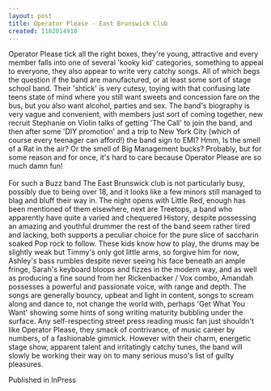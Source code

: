 ```yaml
---
layout: post
title: Operator Please - East Brunswick Club
created: 1182014910
---
```

Operator Please tick all the right boxes, they're young, attractive and every member falls into one of several 'kooky kid' categories, something to appeal to everyone, they also appear to write very catchy songs. All of which begs the question if the band are manufactured, or at least some sort of stage school band. Their 'shtick' is very cutesy, toying with that confusing late teens state of mind where you still want sweets and concession fare on the bus, but you also want alcohol, parties and sex. The band's biography is very vague and convenient, with members just sort of coming together, new recruit Stephanie on Violin talks of getting 'The Call' to join the band, and then after some 'DIY promotion' and a trip to New York City (which of course every teenager can afford!) the band sign to EMI? Hmm, Is the smell of a Rat in the air? Or the smell of Big Management bucks? Probably, but for some reason and for once, it's hard to care because Operator Please are so much damn fun!<br><br>For such a Buzz band The East Brunswick club is not particularly busy, possibly due to being over 18, and it looks like a few minors still managed to blag and bluff their way in. The night opens with Little Red, enough has been mentioned of them elsewhere, next are Treetops, a band who apparently have quite a varied and chequered History, despite possessing an amazing and youthful drummer the rest of the band seem rather tired and lacking, both supports a peculiar choice for the pure slice of saccharin soaked Pop rock to follow. These kids know how to play, the drums may be slightly weak but Timmy's only got little arms, so forgive him for now, Ashley's bass rumbles despite never seeing his face beneath an ample fringe, Sarah's keyboard bloops and fizzes in the modern way, and as well as producing a fine sound from her Rickenbacker / Vox combo, Amandah possesses a powerful and passionate voice, with range and depth. The songs are generally bouncy, upbeat and light in content, songs to scream along and dance to, not change the world with, perhaps 'Get What You Want' showing some hints of song writing maturity bubbling under the surface. Any self-respecting street press reading music fan just shouldn't like Operator Please, they smack of contrivance, of music career by numbers, of a fashionable gimmick. However with their charm, energetic stage show, apparent talent and irritatingly catchy tunes, the band will slowly be working their way on to many serious muso's list of guilty pleasures.
<p>Published in InPress</p>
